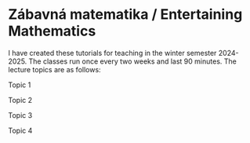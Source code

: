 # Zábavná matematika / Entertaining Mathematics

I have created these tutorials for teaching in the winter semester 2024-2025. The classes run once every two weeks and last 90 minutes. The lecture topics are as follows:

Topic 1

Topic 2

Topic 3

Topic 4
